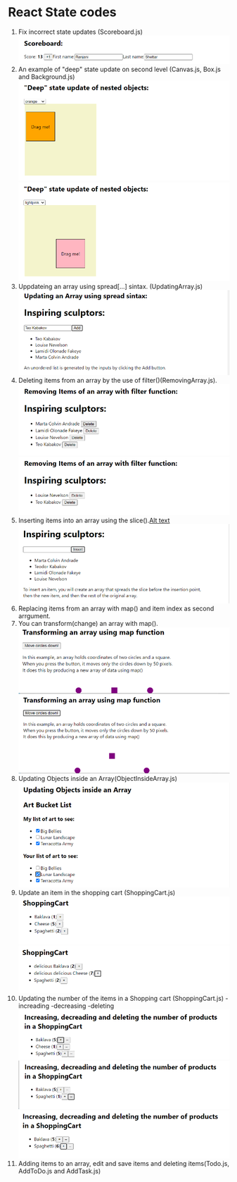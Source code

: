 # React State codes

1. Fix incorrect state updates (Scoreboard.js)![Alt text](image-8.png)
2. An example of "deep" state update on second level (Canvas.js, Box.js and Background.js)![Alt text](image-6.png)![Alt text](image-7.png)
3. Uppdateing an array using spread[...] sintax. (UpdatingArray.js)![Alt text](image-3.png)
4. Deleting items from an array by the use of filter()(RemovingArray.js).![Alt text](image-4.png)![Alt text](image-5.png)
5. Inserting items into an array using the slice().[Alt text](image-10.png)![Alt text](image-11.png)
6. Replacing items from an array with map() and item index as second arrgument.
7. You can transform(change) an array with map().![Alt text](image-12.png)![Alt text](image-13.png)
8. Updating Objects inside an Array(ObjectInsideArray.js)![Alt text](image-14.png)
9. Update an item in the shopping cart (ShoppingCart.js)![Alt text](image-15.png)![Alt text](image-16.png)
10. Updating the number of the items in a Shopping cart (ShoppingCart.js)
    -increading
    -decreasing
    -deleting
    ![Alt text](image-17.png)![Alt text](image-19.png)![Alt text](image-18.png)
11. Adding items to an array, edit and save items and deleting items(Todo.js, AddToDo.js and AddTask.js)